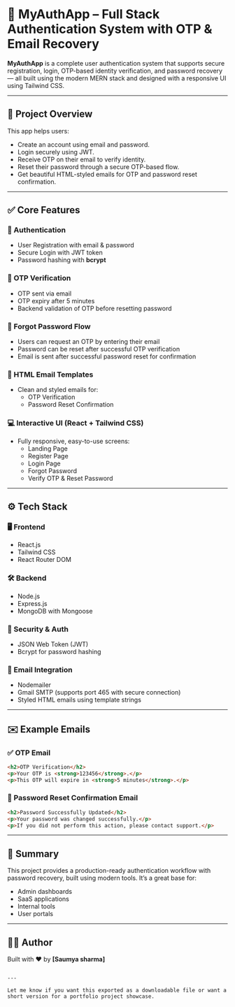 
# 🔐 MyAuthApp – Full Stack Authentication System with OTP & Email Recovery

**MyAuthApp** is a complete user authentication system that supports secure registration, login, OTP-based identity verification, and password recovery — all built using the modern MERN stack and designed with a responsive UI using Tailwind CSS.

---

## 🚀 Project Overview

This app helps users:
- Create an account using email and password.
- Login securely using JWT.
- Receive OTP on their email to verify identity.
- Reset their password through a secure OTP-based flow.
- Get beautiful HTML-styled emails for OTP and password reset confirmation.

---

## ✅ Core Features

### 🔐 Authentication
- User Registration with email & password
- Secure Login with JWT token
- Password hashing with **bcrypt**

### 📧 OTP Verification
- OTP sent via email
- OTP expiry after 5 minutes
- Backend validation of OTP before resetting password

### 🔁 Forgot Password Flow
- Users can request an OTP by entering their email
- Password can be reset after successful OTP verification
- Email is sent after successful password reset for confirmation

### 📨 HTML Email Templates
- Clean and styled emails for:
  - OTP Verification
  - Password Reset Confirmation

### 💻 Interactive UI (React + Tailwind CSS)
- Fully responsive, easy-to-use screens:
  - Landing Page
  - Register Page
  - Login Page
  - Forgot Password
  - Verify OTP & Reset Password

---

## ⚙️ Tech Stack

### 🖥 Frontend
- React.js
- Tailwind CSS
- React Router DOM

### 🛠 Backend
- Node.js
- Express.js
- MongoDB with Mongoose

### 🔐 Security & Auth
- JSON Web Token (JWT)
- Bcrypt for password hashing

### 📧 Email Integration
- Nodemailer
- Gmail SMTP (supports port 465 with secure connection)
- Styled HTML emails using template strings

---

## ✉️ Example Emails

### ✅ OTP Email
```html
<h2>OTP Verification</h2>
<p>Your OTP is <strong>123456</strong>.</p>
<p>This OTP will expire in <strong>5 minutes</strong>.</p>
````

### 🔁 Password Reset Confirmation Email

```html
<h2>Password Successfully Updated</h2>
<p>Your password was changed successfully.</p>
<p>If you did not perform this action, please contact support.</p>
```

---

## 📌 Summary

This project provides a production-ready authentication workflow with password recovery, built using modern tools. It’s a great base for:

* Admin dashboards
* SaaS applications
* Internal tools
* User portals

---

## 🙋‍♂️ Author

Built with ❤️ by **\[Saumya sharma]**


```

---

Let me know if you want this exported as a downloadable file or want a short version for a portfolio project showcase.
```
